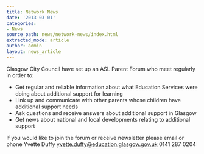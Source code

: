 ```yaml
---
title: Network News
date: '2013-03-01'
categories:
- News
source_path: news/network-news/index.html
extracted_mode: article
author: admin
layout: news_article
---
```

Glasgow City Council have set up an ASL Parent Forum who meet regularly in order to:

- Get regular and reliable information about what Education Services were doing about additional support for learning
- Link up and communicate with other parents whose children have additional support needs
- Ask questions and receive answers about additional support in Glasgow
- Get news about national and local developments relating to additional support

If you would like to join the forum or receive newsletter please email or phone Yvette Duffy [yvette.duffy@education.glasgow.gov.uk](mailto:yvette.duffy@education.glasgow.gov.uk) 0141 287 0204
